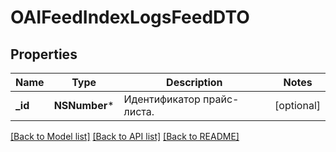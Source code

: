 # OAIFeedIndexLogsFeedDTO

## Properties
Name | Type | Description | Notes
------------ | ------------- | ------------- | -------------
**_id** | **NSNumber*** | Идентификатор прайс-листа. | [optional] 

[[Back to Model list]](../README.md#documentation-for-models) [[Back to API list]](../README.md#documentation-for-api-endpoints) [[Back to README]](../README.md)


